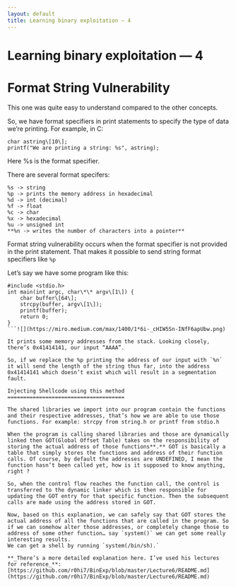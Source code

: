```yaml
---
layout: default
title: Learning binary exploitation — 4
---
```


Learning binary exploitation — 4
================================

Format String Vulnerability
===========================

This one was quite easy to understand compared to the other concepts.

So, we have format specifiers in print statements to specify the type of data we’re printing. For example, in C:

```
char astring\[10\];  
printf("We are printing a string: %s", astring);
```

Here %s is the format specifier.

There are several format specifers:

```
%s -> string  
%p -> prints the memory address in hexadecimal  
%d -> int (decimal)  
%f -> float  
%c -> char  
%x -> hexadecimal  
%u -> unsigned int  
**%n -> writes the number of characters into a pointer**
```

Format string vulnerability occurs when the format specifier is not provided in the print statement. That makes it possible to send string format specifiers like `%p`

Let’s say we have some program like this:

```
#include <stdio.h>  
int main(int argc, char\*\* argv\[1\]) {  
    char buffer\[64\];   
    strcpy(buffer, argv\[1\]);  
    printf(buffer);  
    return 0;   
}
```![](https://miro.medium.com/max/1400/1*6i-_cHIW5Sn-INfF6apUbw.png)

It prints some memory addresses from the stack. Looking closely, there’s 0x41414141, our input “AAAA”.

So, if we replace the %p printing the address of our input with `%n` it will send the length of the string thus far, into the address 0x41414141 which doesn’t exist which will result in a segmentation fault.

Injecting Shellcode using this method
=====================================

The shared libraries we import into our program contain the functions and their respective addresses, that’s how we are able to use those functions. For example: strcpy from string.h or printf from stdio.h

When the program is calling shared libraries and those are dynamically linked then GOT(Global Offset Table) takes on the responsibility of storing the actual address of those functions**.** GOT is basically a table that simply stores the functions and address of their function calls. Of course, by default the addresses are UNDEFINED, I mean the function hasn’t been called yet, how is it supposed to know anything, right ?

So, when the control flow reaches the function call, the control is transferred to the dynamic linker which is then responsible for updating the GOT entry for that specific function. Then the subsequent calls are made using the address stored in GOT.

Now, based on this explanation, we can safely say that GOT stores the actual address of all the functions that are called in the program. So if we can somehow alter those addresses, or completely change those to address of some other function… say `system()` we can get some really interesting results.  
We can get a shell by running `system(/bin/sh).`

**_There’s a more detailed explanation here. I’ve used his lectures for reference_**: [https://github.com/r0hi7/BinExp/blob/master/Lecture6/README.md](https://github.com/r0hi7/BinExp/blob/master/Lecture6/README.md)